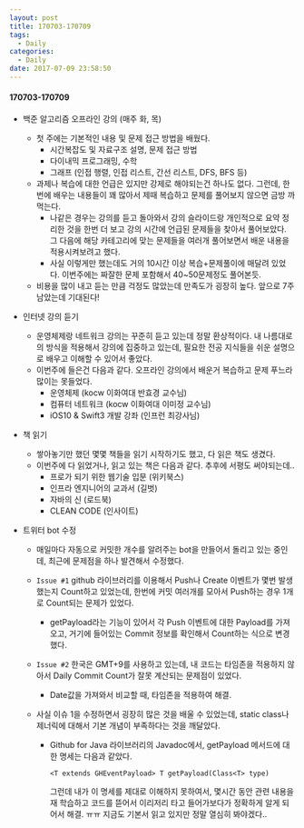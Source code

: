 ```yaml
---
layout: post
title: 170703-170709
tags:
  - Daily
categories:
  - Daily
date: 2017-07-09 23:58:50
---
```


#### 170703-170709

*   백준 알고리즘 오프라인 강의 (매주 화, 목)

    *   첫 주에는 기본적인 내용 및 문제 접근 방법을 배웠다.
        *   시간복잡도 및 자료구조 설명, 문제 접근 방법
        *   다이내믹 프로그래밍, 수학
        *   그래프 (인접 행렬, 인접 리스트, 간선 리스트, DFS, BFS 등)
    *   과제나 복습에 대한 언급은 있지만 강제로 해야되는건 하나도 없다. 그런데, 한번에 배우는 내용들이 꽤 많아서 제때 복습하고 문제를 풀어보지 않으면 금방 까먹는다.
        *   나같은 경우는 강의를 듣고 돌아와서 강의 슬라이드랑 개인적으로 요약 정리한 것을 한번 더 보고 강의 시간에 언급된 문제들을 찾아서 풀어보았다. 그 다음에 해당 카테고리에 맞는 문제들을 여러개 풀어보면서 배운 내용을 적용시켜보려고 했다.
        *   사실 이렇게만 했는데도 거의 10시간 이상 복습+문제풀이에 매달려 있었다. 이번주에는 짜잘한 문제 포함해서 40~50문제정도 풀어본듯.
    *   비용을 많이 내고 듣는 만큼 걱정도 많았는데 만족도가 굉장히 높다. 앞으로 7주 남았는데 기대된다!

*   인터넷 강의 듣기

    *   운영체제랑 네트워크 강의는 꾸준히 듣고 있는데 정말 환상적이다. 내 나름대로의 방식을 적용해서 강의에 집중하고 있는데, 필요한 전공 지식들을 쉬운 설명으로 배우고 이해할 수 있어서 좋았다.
    *   이번주에 들은건 다음과 같다. 오프라인 강의에서 배운거 복습하고 문제 푸느라 많이는 못들었다.
        *   운영체제 (kocw 이화여대 반효경 교수님)
        *   컴퓨터 네트워크 (kocw 이화여대 이미정 교수님)
        *   iOS10 & Swift3 개발 강좌 (인프런 최강사님)

*   책 읽기

    *   쌓아놓기만 했던 몇몇 책들을 읽기 시작하기도 했고, 다 읽은 책도 생겼다.
    *   이번주에 다 읽었거나, 읽고 있는 책은 다음과 같다. 추후에 서평도 써야되는데..
        *   프로가 되기 위한 웹기술 입문 (위키북스)
        *   인프라 엔지니어의 교과서 (길벗)
        *   자바의 신 (로드북)
        *   CLEAN CODE (인사이트)

*   트위터 bot 수정

    *   매일마다 자동으로 커밋한 개수를 알려주는 bot을 만들어서 돌리고 있는 중인데, 최근에 문제점을 하나 발견해서 수정했다.

    *   `Issue #1` github 라이브러리를 이용해서 Push나 Create 이벤트가 몇번 발생했는지 Count하고 있었는데, 한번에 커밋 여러개를 모아서 Push하는 경우 1개로 Count되는 문제가 있었다.

        *   getPayload라는 기능이 있어서 각 Push 이벤트에 대한 Payload를 가져오고, 거기에 들어있는 Commit 정보를 확인해서 Count하는 식으로 변경했다.

    *   `Issue #2` 한국은 GMT+9를 사용하고 있는데, 내 코드는 타임존을 적용하지 않아서 Daily Commit Count가 잘못 계산되는 문제점이 있었다.

        *   Date값을 가져와서 비교할 때, 타임존을 적용하여 해결.

    *   사실 이슈 1을 수정하면서 굉장히 많은 것을 배울 수 있었는데, static class나 제너릭에 대해서 기본 개념이 부족하다는 것을 깨달았다.

        *   Github for Java 라이브러리의 Javadoc에서, getPayload 메서드에 대한 명세는 다음과 같았다.

            `<T extends GHEventPayload> T getPayload(Class<T> type)`

            그런데 내가 이 명세를 제대로 이해하지 못하여서, 몇시간 동안 관련 내용을 재 학습하고 코드를 뜯어서 이리저리 타고 들어가보다가 정확하게 알게 되어서 해결. ㅠㅠ
            지금도 기본서 읽고 있지만 정말 열심히 봐야겠다..
